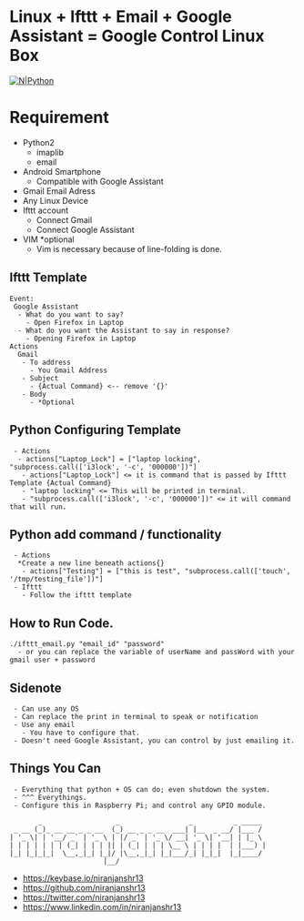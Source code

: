 # Linux + Ifttt + Email + Google Assistant = Google Control Linux Box
[![N|Python](https://www.python.org/static/community_logos/python-powered-w-100x40.png)](https://www.python.org)

# Requirement
 - Python2
    - imaplib
    - email
 - Android Smartphone
    - Compatible with Google Assistant
 - Gmail Email Adress
 - Any Linux Device
 - Ifttt account
    - Connect Gmail
    - Connect Google Assistant
 - VIM *optional
    - Vim is necessary because of line-folding is done. 

## Ifttt Template
```
Event:
 Google Assistant
  - What do you want to say?
    - Open Firefox in Laptop
  - What do you want the Assistant to say in response?
    - Opening Firefox in Laptop
Actions
  Gmail
   - To address
     - You Gmail Address
   - Subject
     - {Actual Command} <-- remove '{}'
   - Body
     - *Optional
```

## Python Configuring Template
```
 - Actions
  - actions["Laptop_Lock"] = ["laptop locking", "subprocess.call(['i3lock', '-c', '000000'])"]
   - actions["Laptop_Lock"] <= it is command that is passed by Ifttt Template {Actual Command}
   - "laptop locking" <= This will be printed in terminal.
   - "subprocess.call(['i3lock', '-c', '000000'])" <= it will command that will run.
```

## Python add command / functionality
```
 - Actions
  *Create a new line beneath actions{}
   - actions["Testing"] = ["this is test", "subprocess.call(['touch', '/tmp/testing_file'])"]
 - Ifttt
   - Follow the ifttt template
```

## How to Run Code.
```
./ifttt_email.py "email_id" "password"
  - or you can replace the variable of userName and passWord with your gmail user + password
```

## Sidenote
```
 - Can use any OS
 - Can replace the print in terminal to speak or notification
 - Use any email
   - You have to configure that.
 - Doesn't need Google Assistant, you can control by just emailing it.
```

## Things You Can
```
 - Everything that python + OS can do; even shutdown the system.
 - ^^^ Everythings.
 - Configure this in Raspberry Pi; and control any GPIO module.
```


```
       _                  _                 _          _ _____
 _ __ (_)_ __ __ _ _ __  (_) __ _ _ __  ___| |__  _ __/ |___ /
| '_ \| | '__/ _` | '_ \ | |/ _` | '_ \/ __| '_ \| '__| | |_ \
| | | | | | | (_| | | | || | (_| | | | \__ \ | | | |  | |___) |
|_| |_|_|_|  \__,_|_| |_|/ |\__,_|_| |_|___/_| |_|_|  |_|____/
                       |__/
```
- https://keybase.io/niranjanshr13
- https://github.com/niranjanshr13
- https://twitter.com/niranjanshr13
- https://www.linkedin.com/in/niranjanshr13

